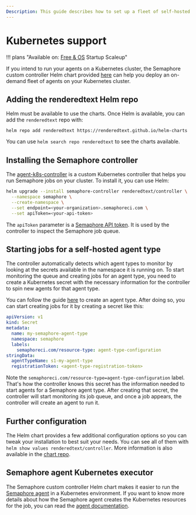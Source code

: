 ```yaml
---
Description: This guide describes how to set up a fleet of self-hosted agents in your Kubernetes cluster
---
```


# Kubernetes support

!!! plans "Available on: <span class="plans-box">[Free & OS](/account-management/discounts/)</span> <span class="plans-box">Startup</span> <span class="plans-box">Scaleup</span>"

If you intend to run your agents on a Kubernetes cluster, the Semaphore custom controller Helm chart provided [here][helm-charts] can help you deploy an on-demand fleet of agents on your Kubernetes cluster.

## Adding the renderedtext Helm repo

Helm must be available to use the charts. Once Helm is available, you can add the `renderedtext` repo with:

```
helm repo add renderedtext https://renderedtext.github.io/helm-charts
```

You can use `helm search repo renderedtext` to see the charts available.

## Installing the Semaphore controller

The [agent-k8s-controller][agent-k8s-controller] is a custom Kubernetes controller that helps you run Semaphore jobs on your cluster. To install it, you can use Helm:

```bash
helm upgrade --install semaphore-controller renderedtext/controller \
  --namespace semaphore \
  --create-namespace \
  --set endpoint=<your-organization>.semaphoreci.com \
  --set apiToken=<your-api-token>
```

The `apiToken` parameter is a [Semaphore API token][API token]. It is used by the controller to inspect the Semaphore job queue.

## Starting jobs for a self-hosted agent type

The controller automatically detects which agent types to monitor by looking at the secrets available in the namespace it is running on. To start monitoring the queue and creating jobs for an agent type, you need to create a Kubernetes secret with the necessary information for the controller to spin new agents for that agent type.

You can follow the guide [here][create agent type] to create an agent type. After doing so, you can start creating jobs for it by creating a secret like this:

```yaml
apiVersion: v1
kind: Secret
metadata:
  name: my-semaphore-agent-type
  namespace: semaphore
  labels:
    semaphoreci.com/resource-type: agent-type-configuration
stringData:
  agentTypeName: s1-my-agent-type
  registrationToken: <agent-type-registration-token>
```

Note the `semaphoreci.com/resource-type=agent-type-configuration` label. That's how the controller knows this secret has the information needed to start agents for a Semaphore agent type. After creating that secret, the controller will start monitoring its job queue, and once a job appears, the controller will create an agent to run it.

## Further configuration

The Helm chart provides a few additional configuration options so you can tweak your installation to best suit your needs. You can see all of them with `helm show values renderedtext/controller`. More information is also available in the [chart repo][controller chart].

## Semaphore agent Kubernetes executor

The Semaphore custom controller Helm chart makes it easier to run the [Semaphore agent][semaphore agent] in a Kubernetes environment. If you want to know more details about how the Semaphore agent creates the Kubernetes resources for the job, you can read the [agent documentation][kubernetes executor].

[helm-charts]: https://github.com/renderedtext/helm-charts
[controller chart]: https://github.com/renderedtext/helm-charts/tree/main/charts/controller
[semaphore agent]: https://github.com/semaphoreci/agent
[agent-k8s-controller]: https://github.com/renderedtext/agent-k8s-controller
[kubernetes executor]: https://github.com/semaphoreci/agent/blob/master/docs/kubernetes-executor.md
[API token]: /reference/api-v1alpha/#authentication
[create agent type]: /ci-cd-environment/self-hosted-agent-types/
